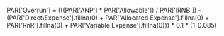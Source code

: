 PAR['Overrun'] = (((PAR['ANP'] * PAR['Allowable']) / PAR['IRNB']) - (PAR['Direct\\Expense'].fillna(0) + PAR['Allocated Expense'].fillna(0) + PAR['RnR'].fillna(0) + PAR['Variable Expense'].fillna(0))) * 0.1 * (1-0.085)

